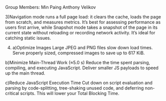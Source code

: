 Group Members: Min Paing Anthony Velikov

3)Navigation mode runs a full page load: it clears the cache, loads the page from scratch, and measures metrics. It’s best for assessing performance as users first arrive, while Snapshot mode takes a snapshot of the page in its current state without reloading or recording network activity. It’s ideal for catching static issues.

4) a)Optimize Images
Large JPEG and PNG files slow down load times. Serve properly sized, compressed images to save up to 617 KiB.

b)Minimize Main-Thread Work (≈5.0 s)
Reduce the time spent parsing, compiling, and executing JavaScript. Deliver smaller JS payloads to speed up the main thread.

c)Reduce JavaScript Execution Time
Cut down on script evaluation and parsing by code-splitting, tree-shaking unused code, and deferring non-critical scripts. This will lower your Total Blocking Time.




